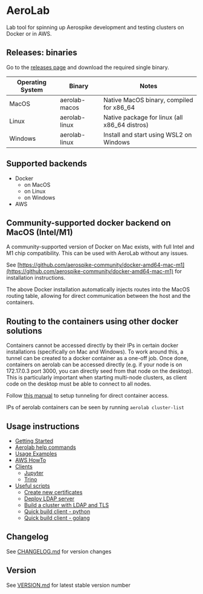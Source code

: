 # AeroLab

Lab tool for spinning up Aerospike development and testing clusters on Docker or in AWS.

## Releases: binaries

Go to the [releases page](https://github.com/aerospike/aerolab/releases) and download the required single binary.

Operating System | Binary | Notes
--- | --- | ---
MacOS | aerolab-macos | Native MacOS binary, compiled for x86_64
Linux | aerolab-linux | Native package for linux (all x86_64 distros)
Windows | aerolab-linux | Install and start using WSL2 on Windows

## Supported backends

* Docker
  * on MacOS
  * on Linux
  * on Windows
* AWS

## Community-supported docker backend on MacOS (Intel/M1)

A community-supported version of Docker on Mac exists, with full Intel and M1 chip compatibility. This can be used with AeroLab without any issues.

See [https://github.com/aerospike-community/docker-amd64-mac-m1](https://github.com/aerospike-community/docker-amd64-mac-m1) for installation instructions.

The above Docker installation automatically injects routes into the MacOS routing table, allowing for direct communication between the host and the containers.

## Routing to the containers using other docker solutions

Containers cannot be accessed directly by their IPs in certain docker installations (specifically on Mac and Windows). To work around this, a tunnel can be created to a docker container as a one-off job. Once done, containers on aerolab can be accessed directly (e.g. if your node is on 172.17.0.3 port 3000, you can directly seed from that node on the desktop). This is particularly important when starting multi-node clusters, as client code on the desktop must be able to connect to all nodes.

Follow [this manual](tunnel-container-openvpn/README.md) to setup tunneling for direct container access.

IPs of aerolab containers can be seen by running `aerolab cluster-list`

## Usage instructions

* [Getting Started](docs/GETTING_STARTED.md)
* [Aerolab help commands](docs/USING_HELP.md)
* [Usage Examples](docs/usage/README.md)
* [AWS HowTo](docs/aws/README.md)
* [Clients](docs/usage/CLIENTS.md)
  * [Jupyter](docs/usage/jupyter.md)
  * [Trino](docs/usage/trino.md)
* [Useful scripts](scripts/README.md)
  * [Create new certificates](scripts/CERTS.md)
  * [Deploy LDAP server](scripts/aerolab-ldap/README.md)
  * [Build a cluster with LDAP and TLS](scripts/aerolab-buildenv/README.md)
  * [Quick build client - python](scripts/aerolab-pythonclient/README.md)
  * [Quick build client - golang](scripts/aerolab-goclient/README.md)

## Changelog

See [CHANGELOG.md](CHANGELOG.md) for version changes

## Version

See [VERSION.md](VERSION.md) for latest stable version number
